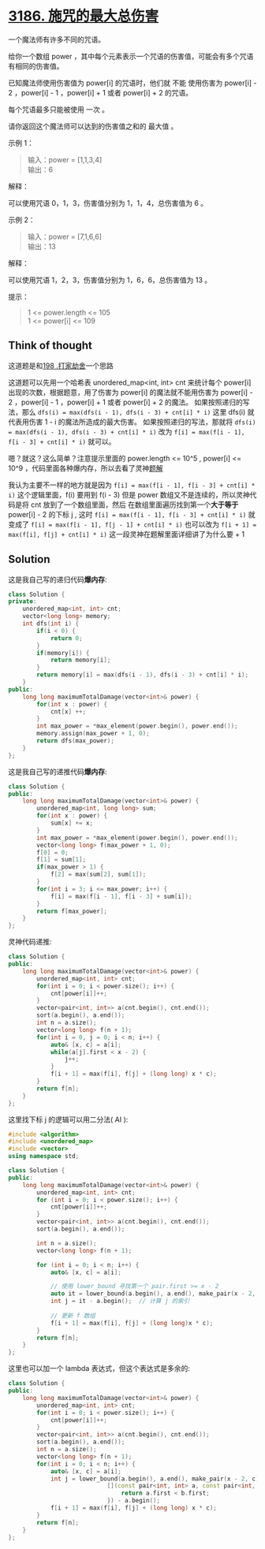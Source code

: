 # [3186. 施咒的最大总伤害](https://leetcode.cn/problems/maximum-total-damage-with-spell-casting/)

一个魔法师有许多不同的咒语。

给你一个数组 power ，其中每个元素表示一个咒语的伤害值，可能会有多个咒语有相同的伤害值。

已知魔法师使用伤害值为 power[i] 的咒语时，他们就 不能 使用伤害为 power[i] - 2 ，power[i] - 1 ，power[i] + 1 或者 power[i] + 2 的咒语。

每个咒语最多只能被使用 一次 。

请你返回这个魔法师可以达到的伤害值之和的 最大值 。

 

示例 1：

> 输入：power = [1,1,3,4]  
> 输出：6

解释：

可以使用咒语 0，1，3，伤害值分别为 1，1，4，总伤害值为 6 。

示例 2：

> 输入：power = [7,1,6,6]  
> 输出：13

解释：

可以使用咒语 1，2，3，伤害值分别为 1，6，6，总伤害值为 13 。

 

提示：

> 1 <= power.length <= 105  
> 1 <= power[i] <= 109

## Think of thought

这道题是和[198 .打家劫舍](./198%20.打家劫舍.md)一个思路

这道题可以先用一个哈希表 unordered_map<int, int> cnt 来统计每个 power[i] 出现的次数，根据题意，用了伤害为 power[i] 的魔法就不能用伤害为 power[i] - 2 ，power[i] - 1 ，power[i] + 1 或者 power[i] + 2 的魔法。
如果按照递归的写法，那么 ` dfs(i) = max(dfs(i - 1), dfs(i - 3) + cnt[i] * i) ` 这里 dfs(i) 就代表用伤害 1 - i 的魔法所造成的最大伤害。
如果按照递归的写法，那就将 ` dfs(i) = max(dfs(i - 1), dfs(i - 3) + cnt[i] * i) ` 改为 ` f[i] = max(f[i - 1], f[i - 3] + cnt[i] * i) ` 就可以。

嗯？就这？这么简单？注意提示里面的 power.length <= 10^5 , power[i] <= 10^9 ，代码里面各种爆内存，所以去看了灵神[题解](https://leetcode.cn/problems/maximum-total-damage-with-spell-casting/solutions/2812389/tao-lu-da-jia-jie-she-pythonjavacgo-by-e-p9b5)

我认为主要不一样的地方就是因为 ` f[i] = max(f[i - 1], f[i - 3] + cnt[i] * i) ` 这个逻辑里面，f(i) 要用到 f(i - 3) 但是 power 数组又不是连续的，所以灵神代码是将 cnt 放到了一个数组里面，然后
在数组里面遍历找到第一个**大于等于**power[i] - 2 的下标 j , 这时 ` f[i] = max(f[i - 1], f[i - 3] + cnt[i] * i) ` 就变成了 ` f[i] = max(f[i - 1], f[j - 1] + cnt[i] * i) ` 也可以改为 ` f[i + 1] = max(f[i], f[j] + cnt[i] * i) `
这一段灵神在题解里面详细讲了为什么要 + 1 

## Solution

这是我自己写的递归代码**爆内存**:
```cpp
class Solution {
private:
    unordered_map<int, int> cnt;
    vector<long long> memory;
    int dfs(int i) {
        if(i < 0) {
            return 0;
        }
        if(memory[i]) { 
            return memory[i];
        }
        return memory[i] = max(dfs(i - 1), dfs(i - 3) + cnt[i] * i);
    }
public:
    long long maximumTotalDamage(vector<int>& power) {
        for(int x : power) {
            cnt[x] ++;
        }
        int max_power = *max_element(power.begin(), power.end());
        memory.assign(max_power + 1, 0);
        return dfs(max_power);
    }
};
```
这是我自己写的递推代码**爆内存**:
```cpp
class Solution {
public:
    long long maximumTotalDamage(vector<int>& power) {
        unordered_map<int, long long> sum;
        for(int x : power) {
            sum[x] += x;
        }
        int max_power = *max_element(power.begin(), power.end());
        vector<long long> f(max_power + 1, 0);
        f[0] = 0;
        f[1] = sum[1];
        if(max_power > 1) {
            f[2] = max(sum[2], sum[1]);
        }
        for(int i = 3; i <= max_power; i++) {
            f[i] = max(f[i - 1], f[i - 3] + sum[i]);
        }
        return f[max_power];
    }
};
```
灵神代码递推:
```cpp
class Solution {
public:
    long long maximumTotalDamage(vector<int>& power) {
        unordered_map<int, int> cnt;
        for(int i = 0; i < power.size(); i++) {
            cnt[power[i]]++;
        }
        vector<pair<int, int>> a(cnt.begin(), cnt.end());
        sort(a.begin(), a.end());
        int n = a.size();
        vector<long long> f(n + 1);
        for(int i = 0, j = 0; i < n; i++) {
            auto& [x, c] = a[i];
            while(a[j].first < x - 2) {
                j++;
            }
            f[i + 1] = max(f[i], f[j] + (long long) x * c);
        }
        return f[n];
    } 
};
```
这里找下标 j 的逻辑可以用二分法( AI ):
```cpp
#include <algorithm>
#include <unordered_map>
#include <vector>
using namespace std;

class Solution {
public:
    long long maximumTotalDamage(vector<int>& power) {
        unordered_map<int, int> cnt;
        for (int i = 0; i < power.size(); i++) {
            cnt[power[i]]++;
        }
        vector<pair<int, int>> a(cnt.begin(), cnt.end());
        sort(a.begin(), a.end());

        int n = a.size();
        vector<long long> f(n + 1);

        for (int i = 0; i < n; i++) {
            auto& [x, c] = a[i];

            // 使用 lower_bound 寻找第一个 pair.first >= x - 2
            auto it = lower_bound(a.begin(), a.end(), make_pair(x - 2, 0));
            int j = it - a.begin();  // 计算 j 的索引
            
            // 更新 f 数组
            f[i + 1] = max(f[i], f[j] + (long long)x * c);
        }
        return f[n];
    }
};
```
这里也可以加一个 lambda 表达式，但这个表达式是多余的:
```cpp
class Solution {
public:
    long long maximumTotalDamage(vector<int>& power) {
        unordered_map<int, int> cnt;
        for(int i = 0; i < power.size(); i++) {
            cnt[power[i]]++;
        }
        vector<pair<int, int>> a(cnt.begin(), cnt.end());
        sort(a.begin(), a.end());
        int n = a.size();
        vector<long long> f(n + 1);
        for(int i = 0; i < n; i++) {
            auto& [x, c] = a[i];
            int j = lower_bound(a.begin(), a.end(), make_pair(x - 2, c),
                            [](const pair<int, int> a, const pair<int, int> b) {
                                return a.first < b.first;
                            }) - a.begin();
            f[i + 1] = max(f[i], f[j] + (long long) x * c);
        }
        return f[n];
    } 
};
```
